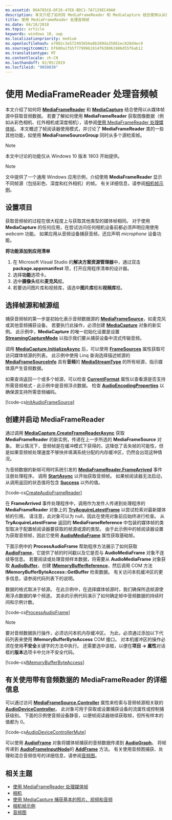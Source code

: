 ```yaml
---
ms.assetid: D6A785C6-DF28-47E6-BDC1-7A7129EC40A0
description: 本文介绍了如何将 MediaFrameReader 和 MediaCapture 结合使用以从捕获源中获取包含音频数据的 AudioFrames。
title: 使用 MediaFrameReader 处理音频帧
ms.date: 04/18/2018
ms.topic: article
keywords: windows 10, uwp
ms.localizationpriority: medium
ms.openlocfilehash: e7082c3e572493656e8b109da35861ec820d4ec9
ms.sourcegitcommit: bf600a1fb5f7799961914f638061986d55f6ab12
ms.translationtype: MT
ms.contentlocale: zh-CN
ms.lasthandoff: 02/05/2019
ms.locfileid: "9050830"
---
```

# <a name="process-audio-frames-with-mediaframereader"></a>使用 MediaFrameReader 处理音频帧

本文介绍了如何将 [**MediaFrameReader**](https://msdn.microsoft.com/library/windows/apps/Windows.Media.Capture.Frames.MediaFrameReader) 和 [**MediaCapture**](https://msdn.microsoft.com/library/windows/apps/Windows.Media.Capture.MediaCapture) 结合使用以从媒体帧源中获取音频数据。 若要了解如何使用 **MediaFrameReader** 获取图像数据（例如从彩色相机、红外相机或深度相机），请参阅[使用 MediaFrameReader 处理媒体帧](process-media-frames-with-mediaframereader.md)。 本文概述了帧阅读器使用模式，并讨论了 **MediaFrameReader** 类的一些其他功能，如使用 **MediaFrameSourceGroup** 同时从多个源检索帧。 

> [!NOTE] 
> 本文中讨论的功能仅从 Windows 10 版本 1803 开始提供。

> [!NOTE] 
> 文中提供了一个通用 Windows 应用示例，介绍使用 **MediaFrameReader** 显示不同帧源（包括彩色、深度和红外相机）的帧。 有关详细信息，请参阅[相机帧示例](https://go.microsoft.com/fwlink/?LinkId=823230)。

## <a name="setting-up-your-project"></a>设置项目
获取音频帧的过程在很大程度上与获取其他类型的媒体帧相同。 对于使用 **MediaCapture** 的任何应用，在尝试访问任何相机设备前都必须声明应用使用 *webcam* 功能。 如果应用从音频设备捕获音频，还应声明 *microphone* 设备功能。 

**将功能添加到应用清单**

1.  在 Microsoft Visual Studio 的**解决方案资源管理器**中，通过双击 **package.appxmanifest** 项，打开应用程序清单的设计器。
2.  选择**功能**选项卡。
3.  选中**摄像头**框和**麦克风**框。
4.  若要访问图片库和视频库，请选中**图片库**框和**视频库**框。



## <a name="select-frame-sources-and-frame-source-groups"></a>选择帧源和帧源组

捕获音频帧的第一步是初始化表示音频数据源的 [**MediaFrameSource**](https://msdn.microsoft.com/library/windows/apps/Windows.Media.Capture.Frames.MediaFrameSource)，如麦克风或其他音频捕获设备。 若要执行此操作，必须创建 [**MediaCapture**](https://msdn.microsoft.com/library/windows/apps/Windows.Media.Capture.MediaCapture) 对象的新实例。 此示例中，**MediaCapture** 的唯一初始化设置是设置 [**StreamingCaptureMode**](https://docs.microsoft.com/uwp/api/windows.media.capture.mediacaptureinitializationsettings.streamingcapturemode) 以指示我们要从捕获设备中流式传输音频。 

调用 [**MediaCapture.InitializeAsync**](https://docs.microsoft.com/uwp/api/windows.media.capture.mediacapture.initializeasync) 后，可以使用 [**FrameSources**](https://docs.microsoft.com/uwp/api/windows.media.capture.mediacapture.framesources) 属性获取可访问媒体帧源的列表。 此示例中使用 Linq 查询选择描述帧源的 [**MediaFrameSourceInfo**](https://docs.microsoft.com/uwp/api/windows.media.capture.frames.mediaframesourceinfo) 具有**音频**的 [**MediaStreamType**](https://docs.microsoft.com/uwp/api/windows.media.capture.frames.mediaframesourceinfo.mediastreamtype) 的所有帧源，指示媒体源产生音频数据。

如果查询返回一个或多个帧源，可以检查 [**CurrentFormat**](https://docs.microsoft.com/uwp/api/windows.media.capture.frames.mediaframesource.currentformat) 属性以查看源是否支持所需音频格式 - 此示例中是音频浮点数据。 检查 [**AudioEncodingProperties**](https://docs.microsoft.com/uwp/api/windows.media.capture.frames.mediaframeformat.audioencodingproperties) 以确保源支持所需音频编码。

[!code-cs[InitAudioFrameSource](./code/Frames_Win10/Frames_Win10/MainPage.xaml.cs#SnippetInitAudioFrameSource)]

## <a name="create-and-start-the-mediaframereader"></a>创建并启动 MediaFrameReader

通过调用 [**MediaCapture.CreateFrameReaderAsync**](https://docs.microsoft.com/uwp/api/windows.media.capture.mediacapture.createframereaderasync#Windows_Media_Capture_MediaCapture_CreateFrameReaderAsync_Windows_Media_Capture_Frames_MediaFrameSource_) 获取 **MediaFrameReader** 的新实例，传递在上一步所选的 **MediaFrameSource** 对象。 默认情况下，音频帧是在缓冲模式下获得的，这降低了丢失帧的可能性，但是如果音频帧处理速度不够快并填满系统分配的内存缓冲区，仍然会出现这种情况。

为音频数据的新帧可用时系统引发的 [**MediaFrameReader.FrameArrived**](*https://docs.microsoft.com/uwp/api/windows.media.capture.frames.mediaframereader.framearrived) 事件注册处理程序。 调用 [**StartAsync**](https://docs.microsoft.com/uwp/api/windows.media.capture.frames.mediaframereader.startasync) 以开始获取音频帧。 如果帧阅读器无法启动，从调用返回的状态值将包含 [**Success**](https://docs.microsoft.com/uwp/api/windows.media.capture.frames.mediaframereaderstartstatus) 以外的值。

[!code-cs[CreateAudioFrameReader](./code/Frames_Win10/Frames_Win10/MainPage.xaml.cs#SnippetCreateAudioFrameReader)]

在 **FrameArrived** 事件处理程序中，调用作为发件人传递到处理程序的 **MediaFrameReader** 对象上的 [**TryAcquireLatestFrame**](https://docs.microsoft.com/uwp/api/windows.media.capture.frames.mediaframereader.tryacquirelatestframe) 以尝试检索对最新媒体帧的引用。 请注意，此对象可以为 null，因此在使用对象前应始终进行检查。 从 **TryAcquireLatestFrame** 返回的 **MediaFrameReference** 中包装的媒体帧的类型取决于配置帧阅读器要获取的帧源或源的类型。 由于此示例中的帧阅读器设置为获取音频帧，因此它使用 [**AudioMediaFrame**](https://docs.microsoft.com/uwp/api/windows.media.capture.frames.mediaframereference.audiomediaframe) 属性获取基础帧。 

下面示例中的 **ProcessAudioFrame** 帮助程序方法展示了如何获取 [**AudioFrame**](https://docs.microsoft.com/uwp/api/windows.media.audioframe)，它提供了帧的时间戳以及它是否与 **AudioMediaFrame** 对象不连续等信息。 若要阅读或处理音频样本数据，将需要从 **AudioMediaFrame** 对象获取 [**AudioBuffer**](https://docs.microsoft.com/uwp/api/windows.media.audiobuffer)，创建 [**IMemoryBufferReference**](https://docs.microsoft.com/uwp/api/windows.foundation.imemorybufferreference)，然后调用 COM 方法 **IMemoryBufferByteAccess::GetBuffer** 检索数据。 有关访问本机缓冲区的更多信息，请参阅代码列表下的说明。

数据的格式取决于帧源。 在此示例中，在选择媒体帧源时，我们确保所选帧源使用浮点数据的单个频道。 其余的示例代码演示了如何确定帧中音频数据的持续时间和示例计数。  

[!code-cs[ProcessAudioFrame](./code/Frames_Win10/Frames_Win10/MainPage.xaml.cs#SnippetProcessAudioFrame)]

> [!NOTE] 
> 要对音频数据执行操作，必须访问本机内存缓冲区。 为此，必须通过添加以下代码列表来使用 **IMemoryBufferByteAccess** COM 接口。 对本机缓冲区的操作必须在使用**不安全**关键字的方法中执行。 还需要选中该框，以便在**项目 -> 属性**对话框的**版本**选项卡中允许不安全代码。

[!code-cs[IMemoryBufferByteAccess](./code/Frames_Win10/Frames_Win10/FrameRenderer.cs#SnippetIMemoryBufferByteAccess)]

## <a name="additional-information-on-using-mediaframereader-with-audio-data"></a>有关使用带有音频数据的 MediaFrameReader 的详细信息

可以通过访问 [**MediaFrameSource.Controller**](https://docs.microsoft.com/uwp/api/windows.media.capture.frames.mediaframesource.controller) 属性来检索与音频帧源相关联的[**AudioDeviceController**](https://docs.microsoft.com/uwp/api/Windows.Media.Devices.AudioDeviceController)。 此对象可用于获取或设置捕获设备的流属性或控制捕获级别。 下面的示例使音频设备静音，以便帧阅读器继续获取帧，但所有样本的值都为 0。

[!code-cs[AudioDeviceControllerMute](./code/Frames_Win10/Frames_Win10/MainPage.xaml.cs#SnippetAudioDeviceControllerMute)]

可以使用 [**AudioFrame**](https://docs.microsoft.com/uwp/api/windows.media.audioframe) 对象将媒体帧捕获的音频数据传递到 [**AudioGraph**](https://docs.microsoft.com/uwp/api/windows.media.audio.audiograph)。 将帧传递到 [**AudioFrameInputNode**](https://docs.microsoft.com/en-us/uwp/api/windows.media.audio.audioframeinputnode)的 [**AddFrame**](https://docs.microsoft.com/uwp/api/windows.media.audio.audioframeinputnode.addframe) 方法。 有关使用音频图捕获、处理和混合音频信号的详细信息，请参阅[音频图](audio-graphs.md)。

## <a name="related-topics"></a>相关主题

* [使用 MediaFrameReader 处理媒体帧](process-media-frames-with-mediaframereader.md)
* [相机](camera.md)
* [使用 MediaCapture 捕获基本的照片、视频和音频](basic-photo-video-and-audio-capture-with-MediaCapture.md)
* [相机帧示例](https://go.microsoft.com/fwlink/?LinkId=823230)
* [音频图](audio-graphs.md)
 






